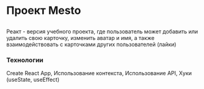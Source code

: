 # Проект Mesto

##

Реакт - версия учебного проекта, где пользователь может добавить или удалить свою карточку, изменить аватар и имя, а также взаимодействовать с карточками других пользователей (лайки)

### Технологии

Create React App,
Использование контекста,
Использование API,
Хуки (useState, useEffect)
